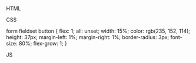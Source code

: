 HTML 

CSS

form fieldset button {
  flex: 1;
  all: unset;
  width: 15%;
  color: rgb(235, 152, 114);
  height: 37px;
  margin-left: 1%;
  margin-right: 1%;
  border-radius: 3px;
  font-size: 80%;
  flex-grow: 1;
}

JS
